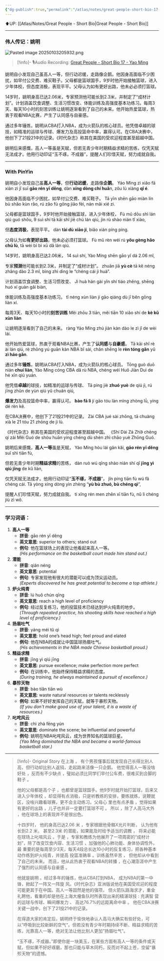 ```yaml
---
{"dg-publish":true,"permalink":"/atlas/notes/great-people-short-bio-17-yao-ming/","noteIcon":""}
---
```


⬆️UP: [[Atlas/Notes/Great People - Short Bio\|Great People - Short Bio]]

---
### 伟人传记：姚明

![Pasted image 20250103205932.png](/img/user/Atlas/Utilities/Images/Pasted%20image%2020250103205932.png)

> [!info]- 🎙️Audio Recording: [Great People - Short Bio 17 - Yao Ming]()

姚明自小发现自己虽高人一等，但行动迟缓，走路像企鹅。他因身高面临不少困扰，如早付公交费、难买鞋子。父母都是篮球国手，9岁时他开始接触篮球，进入少年体校，但态度消极，表现平平。父母认为如有更好出路，他未必必须打篮球。

14岁时，姚明身高已达2.06米，专家预测他可能长到2.3米，并制定了“成材计划”。计划涵盖饮食调整、生活习惯改变、体能训练及高强度基本功练习。每周3天、每天10小时的刻苦训练让姚明逐渐看到了自己的未来。他开始热爱篮球，热衷于观看NBA比赛，产生了认同感与自豪感。

通过多年锤炼，姚明从CBA打入NBA，成为火箭队的核心球员。他凭借卓越的球技，如精准的运球与传球、爆发力及高投篮命中率，赢得认可。在CBA决赛中，他创下了21投21中的记录。《时代杂志》称其在美国的受欢迎程度甚至超越中国。

姚明后来感慨，高人一等虽是天赋，但若无青少年时期精益求精的苦练，仅凭天赋无法成才。他用行动印证“玉不琢，不成器”，提醒人们珍惜天赋，努力成就自我。

---


### With PinYin

姚明自小发现自己虽**高人一等**，但**行动迟缓**，走路像**企鹅**。
Yáo Míng zì xiǎo fā xiàn zì jǐ suī **gāo rén yī děng**, dàn **xíng dòng chí huǎ**n, zǒu lù xiàng **qǐ é**. 

他因身高面临不少困扰，如早付公交费、难买鞋子。
Tā yīn shēn gāo miàn lín bù shǎo kùn rǎo, rú zǎo fù gōng jiāo fèi, nán mǎi xié zi. 

父母都是篮球国手，9岁时他开始接触篮球，进入少年体校，
Fù mǔ dōu shì lán qiú guó shǒu, 9 suì shí tā kāi shǐ jiē chù lán qiú, jìn rù shào nián tǐ xiào, 

但**态度消极**，表现平平。
dàn **tài dù xiāo jí**, biǎo xiàn píng píng. 

父母认为如**有更好出路**，他未必必须打篮球。
Fù mǔ rèn wéi rú **yǒu gèng hǎo chū lù**, tā wèi bì bì xū dǎ lán qiú.


14岁时，姚明身高已达2.06米，
14 suì shí, Yáo Míng shēn gāo yǐ dá 2.06 mǐ, 

专家**预测**他可能长到2.3米，并制定了“成材计划”。
zhuān jiā **yù cè** tā kě néng zhǎng dào 2.3 mǐ, bìng zhì dìng le “chéng cái jì huà”. 

计划涵盖饮食调整、生活习惯改变、
Jì huà hán gài yǐn shí tiáo zhěng, shēng huó xí guàn gǎi biàn, 

体能训练及高强度基本功练习。
tǐ néng xùn liàn jí gāo qiáng dù jī běn gōng liàn xí. 

每周3天、每天10小时的**刻苦训练**
Měi zhōu 3 tiān, měi tiān 10 xiǎo shí de **kè kǔ xùn liàn** 

让姚明逐渐看到了自己的未来。
ràng Yáo Míng zhú jiàn kàn dào le zì jǐ de wèi lái. 

他开始热爱篮球，热衷于观看NBA比赛，产生了**认同感**与**自豪感**。
Tā kāi shǐ rè ài lán qiú, rè zhōng yú guān kàn NBA bǐ sài, chǎn shēng le **rèn tóng gǎn** yǔ **zì háo gǎn**.


通过多年**锤炼**，姚明从CBA打入NBA，成为火箭队的核心球员。
Tōng guò duō nián **chuí liàn**, Yáo Míng cóng CBA dǎ rù NBA, chéng wéi Huǒ Jiàn Duì de hé xīn qiú yuán. 

他凭借**卓越**的球技，如精准的运球与传球、
Tā píng jiè **zhuó yuè** de qiú jì, rú jīng zhǔn de yùn qiú yǔ chuán qiú, 

**爆发力**及高投篮命中率，赢得认可。
**bào fā lì** jí gāo tóu làn mìng zhòng lǜ, yíng dé rèn kě. 

在CBA决赛中，他创下了21投21中的记录。
Zài CBA jué sài zhōng, tā chuàng xià le 21 tóu 21 zhōng de jì lù. 

《时代杂志》称其在美国的受欢迎程度甚至超越中国。
《Shí Dài Zá Zhì》 chēng qí zài Měi Guó de shòu huān yíng chéng dù shèn zhì chāo yuè Zhōng Guó.


姚明后来感慨，**高人一等**虽是天赋，
Yáo Míng hòu lái gǎn kǎi, **gāo rén yī děng** suī shì tiān fù, 

但若无青少年时期**精益求精**的苦练，
dàn ruò wú qīng shào nián shí qī **jīng yì qiú jīng** de kǔ liàn, 

仅凭天赋无法成才。他用行动印证“**玉不琢，不成器**”，
jǐn píng tiān fù wú fǎ chéng cái. Tā yòng xíng dòng yìn zhèng “**yù bù zhuó, bù chéng qì**”, 

提醒人们珍惜天赋，努力成就自我。
tí xǐng rén men zhēn xī tiān fù, nǔ lì chéng jiù zì wǒ.

---

### 学习词语：

1. **高人一等**
    - **拼音**: gāo rén yī děng
    - **英文意思**: superior to others; stand out
    - **例句**: 他在篮球场上的表现让他看起来高人一等。  
        _(His performance on the basketball court made him stand out.)_
2. **潜能**
    - **拼音**: qián néng
    - **英文意思**: potential
    - **例句**: 专家发现他有很大的潜能可以成为顶尖运动员。  
        _(Experts discovered he has great potential to become a top athlete.)_
3. **炉火纯青**
    - **拼音**: lú huǒ chún qīng
    - **英文意思**: reach a high level of proficiency
    - **例句**: 经过反复练习，他的投篮技术已经达到炉火纯青的地步。  
        _(Through repeated practice, his shooting skills have reached a high level of proficiency.)_
4. **扬眉吐气**
    - **拼音**: yáng méi tǔ qì
    - **英文意思**: hold one’s head high; feel proud and elated
    - **例句**: 他在NBA的成就让中国篮球扬眉吐气。  
        _(His achievements in the NBA made Chinese basketball proud.)_
5. **精益求精**
    - **拼音**: jīng yì qiú jīng
    - **英文意思**: pursue excellence; make perfection more perfect
    - **例句**: 在训练中，他始终保持精益求精的态度。  
        _(During training, he always maintained a pursuit of excellence.)_
6. **暴殄天物**
    - **拼音**: bào tiǎn tiān wù
    - **英文意思**: waste natural resources or talents recklessly
    - **例句**: 如果不好好发挥自己的天赋，就等于暴殄天物。  
        _(If you don't make good use of your talent, it is a waste of resources.)_
7. **叱咤风云**
    - **拼音**: chì zhà fēng yún
    - **英文意思**: dominate the scene; be influential and powerful
    - **例句**: 姚明在NBA叱咤风云，成为世界知名的篮球巨星。  
        _(Yao Ming dominated the NBA and became a world-famous basketball star.)_



---
> [!info]- Original Story
> 在上海 ， 有个男孩懂事后就发现自己长得比别人高，但行动却比别人返钝，走起路来活像一只企鹅。 他觉得高人一等没啥好处 ，反而有不少缺点 ，璧如必须比同学们早付公车费，很难买到合脚的鞋子 。
>
>他的父母都是高个子 ，也都曾是篮球国手。他9岁时就开始打篮球，后来又进入少年体校 ，却显得有点消极，只是听教练的安排，要练就练，说鞭就区，没啥兴趣看球赛，更不会主动练习。父母心 里也有点矛盾 ，觉得如果有更好的出路 ，儿子也并非一定要打篮球不可 。 所以 ，除了人高马大外 ，他在球场上的表现并不是很出色。
>
> 十四岁时， 他的身高已达2.06 米 ，专家根据他骨骼X光片判断， 认为他有长到2.2 米， 甚至2.3米 的潜能，如果能及时给予适当的调教 ， 将来必能在球场上叱喧风云 。于是 ，专家和教练为他展开了一项周密的“成材计划”，除了改变饮食内容、生活习惯 ，加强他的心肺功能、身体协调性外，最 重要的是每周至少3天，每天4段总长达10小时的反复练习，把各种基本动作练到炉火纯青，并提高 投篮准确率 。训练虽然辛苦 ， 但他却从中看到了自己的未来。 而且，他从此热衷于观看NBA的转播 ，在心潮澎涯中产生了强烈的认同感与自豪感 。
> 
> 他就是姚明 。经过多年的锤炼，他从CBA打到NBA， 成为NBA的第一中锋，掀起了一阵又一阵旋 风。《时代杂志》亚洲版说他在美国受欢迎的程度可能更其于在中国。高人一等固然是他的强项， 但火箭队路海求才，重金礼聘他，看重的却是他在上海大瘤鱼队时所表现出来的精湛球技 : 充满智 营的运球与传球、瞬间爆发力 、 高达76.7%的远距离命中率 。 他在CBA决赛关键一战中，创下了21投21中的记录。
> 
> 在得道大家的肯定后，姚明终于愉快地承认人高马大确实有些好处，可以“呼吸到比较新鲜的空气“。但若没有青少年时期持续不断、精益求精的苦练，光靠高人一等，绝对无法让他比别人更加”扬眉吐气“。
>
>“玉不琢，不成器。”即使你是一块美玉，在某些方面有高人一等的条件或天赋，但如果不好好琢磨，那也只能与草木同朽，反而对不起上苍，空留“暴殄天物”的遗憾。